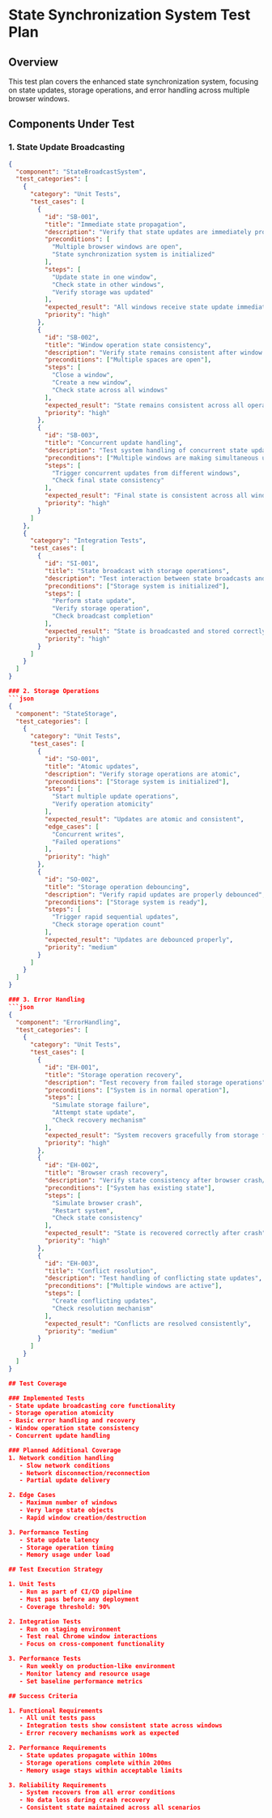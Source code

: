 # State Synchronization System Test Plan

## Overview
This test plan covers the enhanced state synchronization system, focusing on state updates, storage operations, and error handling across multiple browser windows.

## Components Under Test

### 1. State Update Broadcasting
```json
{
  "component": "StateBroadcastSystem",
  "test_categories": [
    {
      "category": "Unit Tests",
      "test_cases": [
        {
          "id": "SB-001",
          "title": "Immediate state propagation",
          "description": "Verify that state updates are immediately propagated to all windows",
          "preconditions": [
            "Multiple browser windows are open",
            "State synchronization system is initialized"
          ],
          "steps": [
            "Update state in one window",
            "Check state in other windows",
            "Verify storage was updated"
          ],
          "expected_result": "All windows receive state update immediately",
          "priority": "high"
        },
        {
          "id": "SB-002",
          "title": "Window operation state consistency",
          "description": "Verify state remains consistent after window operations",
          "preconditions": ["Multiple spaces are open"],
          "steps": [
            "Close a window",
            "Create a new window",
            "Check state across all windows"
          ],
          "expected_result": "State remains consistent across all operations",
          "priority": "high"
        },
        {
          "id": "SB-003",
          "title": "Concurrent update handling",
          "description": "Test system handling of concurrent state updates",
          "preconditions": ["Multiple windows are making simultaneous updates"],
          "steps": [
            "Trigger concurrent updates from different windows",
            "Check final state consistency"
          ],
          "expected_result": "Final state is consistent across all windows",
          "priority": "high"
        }
      ]
    },
    {
      "category": "Integration Tests",
      "test_cases": [
        {
          "id": "SI-001",
          "title": "State broadcast with storage operations",
          "description": "Test interaction between state broadcasts and storage",
          "preconditions": ["Storage system is initialized"],
          "steps": [
            "Perform state update",
            "Verify storage operation",
            "Check broadcast completion"
          ],
          "expected_result": "State is broadcasted and stored correctly",
          "priority": "high"
        }
      ]
    }
  ]
}

### 2. Storage Operations
```json
{
  "component": "StateStorage",
  "test_categories": [
    {
      "category": "Unit Tests",
      "test_cases": [
        {
          "id": "SO-001",
          "title": "Atomic updates",
          "description": "Verify storage operations are atomic",
          "preconditions": ["Storage system is initialized"],
          "steps": [
            "Start multiple update operations",
            "Verify operation atomicity"
          ],
          "expected_result": "Updates are atomic and consistent",
          "edge_cases": [
            "Concurrent writes",
            "Failed operations"
          ],
          "priority": "high"
        },
        {
          "id": "SO-002",
          "title": "Storage operation debouncing",
          "description": "Verify rapid updates are properly debounced",
          "preconditions": ["Storage system is ready"],
          "steps": [
            "Trigger rapid sequential updates",
            "Check storage operation count"
          ],
          "expected_result": "Updates are debounced properly",
          "priority": "medium"
        }
      ]
    }
  ]
}

### 3. Error Handling
```json
{
  "component": "ErrorHandling",
  "test_categories": [
    {
      "category": "Unit Tests",
      "test_cases": [
        {
          "id": "EH-001",
          "title": "Storage operation recovery",
          "description": "Test recovery from failed storage operations",
          "preconditions": ["System is in normal operation"],
          "steps": [
            "Simulate storage failure",
            "Attempt state update",
            "Check recovery mechanism"
          ],
          "expected_result": "System recovers gracefully from storage failures",
          "priority": "high"
        },
        {
          "id": "EH-002",
          "title": "Browser crash recovery",
          "description": "Verify state consistency after browser crash/restart",
          "preconditions": ["System has existing state"],
          "steps": [
            "Simulate browser crash",
            "Restart system",
            "Check state consistency"
          ],
          "expected_result": "State is recovered correctly after crash",
          "priority": "high"
        },
        {
          "id": "EH-003",
          "title": "Conflict resolution",
          "description": "Test handling of conflicting state updates",
          "preconditions": ["Multiple windows are active"],
          "steps": [
            "Create conflicting updates",
            "Check resolution mechanism"
          ],
          "expected_result": "Conflicts are resolved consistently",
          "priority": "medium"
        }
      ]
    }
  ]
}

## Test Coverage

### Implemented Tests
- State update broadcasting core functionality
- Storage operation atomicity
- Basic error handling and recovery
- Window operation state consistency
- Concurrent update handling

### Planned Additional Coverage
1. Network condition handling
   - Slow network conditions
   - Network disconnection/reconnection
   - Partial update delivery

2. Edge Cases
   - Maximum number of windows
   - Very large state objects
   - Rapid window creation/destruction

3. Performance Testing
   - State update latency
   - Storage operation timing
   - Memory usage under load

## Test Execution Strategy

1. Unit Tests
   - Run as part of CI/CD pipeline
   - Must pass before any deployment
   - Coverage threshold: 90%

2. Integration Tests
   - Run on staging environment
   - Test real Chrome window interactions
   - Focus on cross-component functionality

3. Performance Tests
   - Run weekly on production-like environment
   - Monitor latency and resource usage
   - Set baseline performance metrics

## Success Criteria

1. Functional Requirements
   - All unit tests pass
   - Integration tests show consistent state across windows
   - Error recovery mechanisms work as expected

2. Performance Requirements
   - State updates propagate within 100ms
   - Storage operations complete within 200ms
   - Memory usage stays within acceptable limits

3. Reliability Requirements
   - System recovers from all error conditions
   - No data loss during crash recovery
   - Consistent state maintained across all scenarios